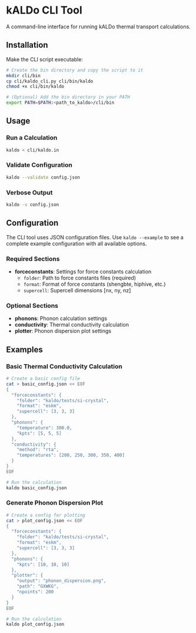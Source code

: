 # kALDo CLI Tool
A command-line interface for running kALDo thermal transport calculations.
## Installation
Make the CLI script executable:
```bash
# Create the bin directory and copy the script to it
mkdir cli/bin
cp cli/kaldo_cli.py cli/bin/kaldo
chmod +x cli/bin/kaldo

# (Optional) Add the bin directory in your PATH
export PATH=$PATH:<path_to_kaldo>/cli/bin
```

## Usage
### Run a Calculation
```bash
kaldo < cli/kaldo.in
```
### Validate Configuration
```bash
kaldo --validate config.json
```
### Verbose Output
```bash
kaldo -v config.json
```

## Configuration
The CLI tool uses JSON configuration files. Use `kaldo --example` to see a complete example configuration with all available options.
### Required Sections
- **forceconstants**: Settings for force constants calculation
  - `folder`: Path to force constants files (required)
  - `format`: Format of force constants (shengbte, hiphive, etc.)
  - `supercell`: Supercell dimensions [nx, ny, nz]
### Optional Sections
- **phonons**: Phonon calculation settings
- **conductivity**: Thermal conductivity calculation
- **plotter**: Phonon dispersion plot settings
## Examples
### Basic Thermal Conductivity Calculation
```bash
# Create a basic config file
cat > basic_config.json << EOF
{
  "forceconstants": {
    "folder": "kaldo/tests/si-crystal",
    "format": "eskm",
    "supercell": [3, 3, 3]
  },
  "phonons": {
    "temperature": 300.0,
    "kpts": [5, 5, 5]
  },
  "conductivity": {
    "method": "rta",
    "temperatures": [200, 250, 300, 350, 400]
  }
}
EOF

# Run the calculation
kaldo basic_config.json
```
### Generate Phonon Dispersion Plot
```bash
# Create a config for plotting
cat > plot_config.json << EOF
{
  "forceconstants": {
    "folder": "kaldo/tests/si-crystal",
    "format": "eskm",
    "supercell": [3, 3, 3]
  },
  "phonons": {
    "kpts": [10, 10, 10]
  },
  "plotter": {
    "output": "phonon_dispersion.png",
    "path": "GXWKG",
    "npoints": 200
  }
}
EOF

# Run the calculation
kaldo plot_config.json
```

